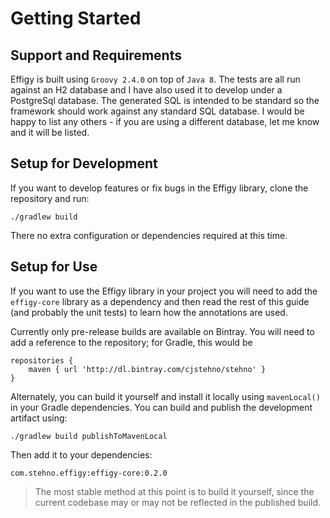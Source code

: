 # Getting Started

## Support and Requirements

Effigy is built using `Groovy 2.4.0` on top of `Java 8`. The tests are all run against an H2 database and I have also used it
to develop under a PostgreSql database. The generated SQL is intended to be standard so the framework should work against any
standard SQL database. I would be happy to list any others - if you are using a different database, let me know and it will be
listed.

## Setup for Development

If you want to develop features or fix bugs in the Effigy library, clone the repository and run:

    ./gradlew build

There no extra configuration or dependencies required at this time.

## Setup for Use

If you want to use the Effigy library in your project you will need to add the `effigy-core` library as a dependency and then
read the rest of this guide (and probably the unit tests) to learn how the annotations are used.

Currently only pre-release builds are available on Bintray. You will need to add a reference to the repository; for Gradle, this would be

    repositories {
        maven { url 'http://dl.bintray.com/cjstehno/stehno' }
    }

Alternately, you can build it yourself and install it locally using `mavenLocal()` in your Gradle dependencies. You can build and publish the
development artifact using:

    ./gradlew build publishToMavenLocal

Then add it to your dependencies:

    com.stehno.effigy:effigy-core:0.2.0

> The most stable method at this point is to build it yourself, since the current codebase may or may not be reflected in the published build.


